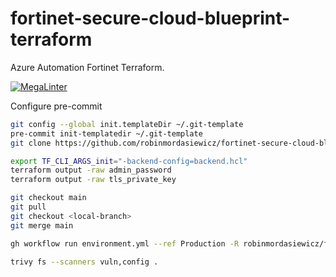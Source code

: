 # fortinet-secure-cloud-blueprint-terraform

Azure Automation Fortinet Terraform.

[![MegaLinter](https://github.com/robinmordasiewicz/fortinet-secure-cloud-blueprint-terraform/workflows/MegaLinter/badge.svg?branch=main)](https://github.com/robinmordasiewicz/fortinet-secure-cloud-blueprint-terraform/actions?query=workflow%3AMegaLinter+branch%3Amain)

Configure pre-commit

```bash
git config --global init.templateDir ~/.git-template
pre-commit init-templatedir ~/.git-template
git clone https://github.com/robinmordasiewicz/fortinet-secure-cloud-blueprint-terraform
```

```bash
export TF_CLI_ARGS_init="-backend-config=backend.hcl"
terraform output -raw admin_password
terraform output -raw tls_private_key
```

```bash
git checkout main
git pull
git checkout <local-branch>
git merge main
```

```bash
gh workflow run environment.yml --ref Production -R robinmordasiewicz/fortinet-secure-cloud-blueprint-terraform
```

```bash
trivy fs --scanners vuln,config .
```

<!-- BEGINNING OF PRE-COMMIT-TERRAFORM DOCS HOOK -->
<!-- END OF PRE-COMMIT-TERRAFORM DOCS HOOK -->
